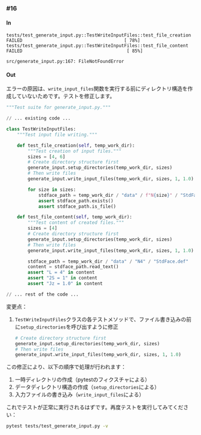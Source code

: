 ### #16

#### In

```
tests/test_generate_input.py::TestWriteInputFiles::test_file_creation FAILED                                      [ 78%]
tests/test_generate_input.py::TestWriteInputFiles::test_file_content FAILED                                       [ 85%]
````

`src/generate_input.py:167: FileNotFoundError`

#### Out

エラーの原因は、`write_input_files`関数を実行する前にディレクトリ構造を作成していないためです。テストを修正します。

```python:tests/test_generate_input.py
"""Test suite for generate_input.py."""

// ... existing code ...

class TestWriteInputFiles:
    """Test input file writing."""

    def test_file_creation(self, temp_work_dir):
        """Test creation of input files."""
        sizes = [4, 6]
        # Create directory structure first
        generate_input.setup_directories(temp_work_dir, sizes)
        # Then write files
        generate_input.write_input_files(temp_work_dir, sizes, 1, 1.0)

        for size in sizes:
            stdface_path = temp_work_dir / "data" / f"N{size}" / "StdFace.def"
            assert stdface_path.exists()
            assert stdface_path.is_file()

    def test_file_content(self, temp_work_dir):
        """Test content of created files."""
        sizes = [4]
        # Create directory structure first
        generate_input.setup_directories(temp_work_dir, sizes)
        # Then write files
        generate_input.write_input_files(temp_work_dir, sizes, 1, 1.0)

        stdface_path = temp_work_dir / "data" / "N4" / "StdFace.def"
        content = stdface_path.read_text()
        assert "L = 4" in content
        assert "2S = 1" in content
        assert "Jz = 1.0" in content

// ... rest of the code ...
```


変更点：

1. `TestWriteInputFiles`クラスの各テストメソッドで、ファイル書き込みの前に`setup_directories`を呼び出すように修正
   ```python
   # Create directory structure first
   generate_input.setup_directories(temp_work_dir, sizes)
   # Then write files
   generate_input.write_input_files(temp_work_dir, sizes, 1, 1.0)
   ```

この修正により、以下の順序で処理が行われます：

1. 一時ディレクトリの作成（pytestのフィクスチャによる）
2. データディレクトリ構造の作成（`setup_directories`による）
3. 入力ファイルの書き込み（`write_input_files`による）

これでテストが正常に実行されるはずです。再度テストを実行してみてください：

```bash
pytest tests/test_generate_input.py -v
```


